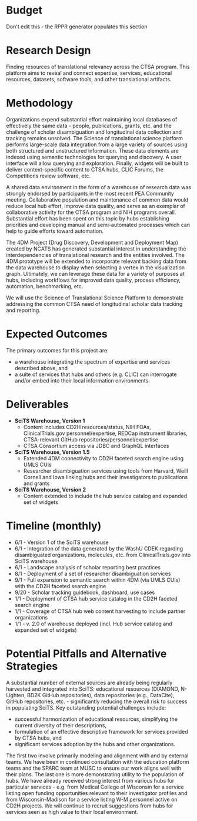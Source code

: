 # Budget
Don't edit this - the RPPR generator populates this section

# Research Design
Finding resources of translational relevancy across the CTSA program. This platform aims to reveal and connect expertise, services, educational resources, datasets, software tools, and other translational artifacts.
# Methodology
Organizations expend substantial effort maintaining local databases of effectively the same data - people, publications, grants, etc. and the challenge of scholar disambiguation and longitudinal data collection and tracking remains unsolved. The Science of translational science platform performs large-scale data integration from a large variety of sources using both structured and unstructured information. These data elements are indexed using semantic technologies for querying and discovery. A user interface will allow querying and exploration. Finally, widgets will be built to deliver context-specific content to CTSA hubs, CLIC Forums, the Competitions review software, etc.

A shared data environment in the form of a warehouse of research data was strongly endorsed by participants in the most recent PEA Community meeting. Collaborative population and maintenance of common data would reduce local hub effort, improve data quality, and serve as an exemplar of collaborative activity for the CTSA program and NIH programs overall. Substantial effort has been spent on this topic by hubs establishing priorities and developing manual and semi-automated processes which can help to guide efforts toward automation.

The 4DM Project (Drug Discovery, Development and Deployment Map) created by NCATS has generated substantial interest in understanding the interdependencies of translational research and the entities involved. The 4DM prototype will be extended to incorporate relevant backing data from the data warehouse to display when selecting a vertex in the visualization graph. Ultimately, we can leverage these data for a variety of purposes at hubs, including workflows for improved data quality, process efficiency, automation, benchmarking, etc.

We will use the Science of Translational Science Platform to demonstrate addressing the common CTSA need of longitudinal scholar data tracking and reporting.
# Expected Outcomes
The primary outcomes for this project are:
* a warehouse integrating the spectrum of expertise and services described above, and
* a suite of services that hubs and others (e.g. CLIC) can interrogate and/or embed into their local information environments.

# Deliverables
* **SciTS Warehouse, Version 1**
  * Content includes CD2H resources/status, NIH FOAs, ClinicalTrials.gov personnel/expertise, REDCap instrument libraries, CTSA-relevant GitHub repositories/personnel/expertise
  * CTSA Consortium access via JDBC and GraphQL interfaces
* **SciTS Warehouse, Version 1.5**
  * Extended 4DM connectivity to CD2H faceted search engine using UMLS CUIs
  * Researcher disambiguation services using tools from Harvard, Weill Cornell and Iowa linking hubs and their investigators to publications and grants
* **SciTS Warehouse, Version 2**
  * Content extended to include the hub service catalog and expanded set of widgets

# Timeline (monthly)
* 6/1 - Version 1 of the SciTS warehouse
* 6/1 - Integration of the data generated by the WashU CDEK regarding disambiguated organizations, molecules, etc. from ClinicalTrials.gov into SciTS warehouse
* 6/1 - Landscape analysis of scholar reporting best practices
* 8/1 - Deployment of a set of researcher disambiguation services
* 9/1 - Full expansion to semantic search within 4DM (via UMLS CUIs) with the CD2H faceted search engine
* 9/20 - Scholar tracking guidebook, dashboard, use cases
* 1/1 - Deployment of CTSA hub service catalog in the CD2H faceted search engine
* 1/1 - Coverage of CTSA hub web content harvesting to include partner organizations
* 1/1 -  v. 2.0 of warehouse deployed (incl. Hub service catalog and expanded set of widgets)

# Potential Pitfalls and Alternative Strategies

A substantial number of external sources are already being regularly harvested and integrated into SciTS: educational resources (DIAMOND, N-Lighten, BD2K GitHub repositories), data repositories (e.g., DataCite), GitHub repositories, etc. - significantly reducing the overall risk to success in populating SciTS. Key outstanding potential challenges include:
* successful harmonization of educational resources, simplifying the current diversity of their descriptions,
* formulation of an effective descriptive framework for services provided by CTSA hubs, and
* significant services adoption by the hubs and other organizations.

The first two involve primarily modeling and alignment with and by external teams.  We have been in continued consultation with the education platform teams and the SPARC team at MUSC to ensure our work aligns well with their plans. The last one is more demonstrating utility to the population of hubs.  We have already received strong interest from various hubs for particular services - e.g. from Medical College of Wisconsin for a service listing open funding opportunities relevant to their investigator profiles and from Wisconsin-Madison for a service listing W-M personnel active on CD2H projects.  We will continue to recruit suggestions from hubs for services seen as high value to their local environment.
